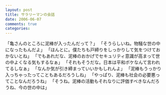 ```yaml
---
layout: post
title: サラリーマンの会話
date: 2006-06-07
comments: true
categories:
---
```



「亀さんのところに泥棒が入ったんだって？」
「そうらしいね。物騒な世の中になったもんだよ」
「ほんとに。僕たちも戸締りをしっかりして気をつけておかないとね」
「でもあれだな、泥棒のおかげでセキュリティ意識が高まって世の中よくなる気もするなぁ」
「それもそうだな。日本は平和ボケなんて言われてるしなぁ」
「なんか気が引き締まっていいかもしれんよ」
「泥棒もうっかり入っちゃったってこともあるだろうしね」
「やっぱり、泥棒も社会の必要悪ってことなんだろうね」
「そうね。泥棒の活動もそれなりに評価すべきなんだろうね、今の世の中は」